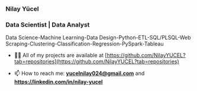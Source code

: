 <h3 align="left">Nilay Yücel</h3>
<h3 align="left">Data Scientist | Data Analyst</h3>
Data Science-Machine Learning-Data Design-Python-ETL-SQL/PLSQL-Web Scraping-Clustering-Classification-Regression-PySpark-Tableau


- 👨‍💻 All of my projects are available at [https://github.com/NilayYUCEL?tab=repositories](https://github.com/NilayYUCEL?tab=repositories)

- 📫 How to reach me: **yucelnilay024@gmail.com** and **https://linkedin.com/in/nilay-yucel**
